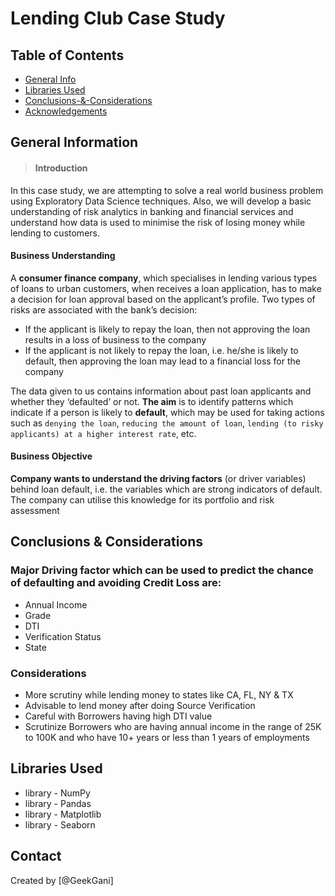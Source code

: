 # Lending Club Case Study

## Table of Contents
* [General Info](#general-information)
* [Libraries Used](#technologies-used)
* [Conclusions-&-Considerations](#Conclusions-&-Considerations)
* [Acknowledgements](#acknowledgements)

<!-- You can include any other section that is pertinent to your problem -->

## General Information
>#### Introduction
In this case study, we are attempting to solve a real world business problem using Exploratory Data Science techniques. Also, we will develop a basic understanding of risk analytics in banking and financial services and understand how data is used to minimise the risk of losing money while lending to customers.

#### Business Understanding
A **consumer finance company**, which specialises in lending various types of loans to urban customers, when receives a loan application, has to make a decision for loan approval based on the applicant’s profile. Two types of risks are associated with the bank’s decision:

* If the applicant is likely to repay the loan, then not approving the loan results in a loss of business to the company
* If the applicant is not likely to repay the loan, i.e. he/she is likely to default, then approving the loan may lead to a financial loss for the company

The data given to us contains information about past loan applicants and whether they ‘defaulted’ or not. **The aim** is to identify patterns which indicate if a person is likely to **default**, which may be used for taking actions such as `denying the loan`, `reducing the amount of loan`, `lending (to risky applicants) at a higher interest rate`, etc.

#### Business Objective
**Company wants to understand the driving factors** (or driver variables) behind loan default, i.e. the variables which are strong indicators of default.  The company can utilise this knowledge for its portfolio and risk assessment



<!-- You don't have to answer all the questions - just the ones relevant to your project. -->

## Conclusions & Considerations
### Major Driving factor which can be used to predict the chance of defaulting and avoiding Credit Loss are:
* Annual Income
* Grade
* DTI
* Verification Status
* State

### Considerations
* More scrutiny while lending money to states like CA, FL, NY & TX
* Advisable to lend money after doing Source Verification
* Careful with Borrowers having high DTI value
* Scrutinize Borrowers who are having annual income in the range of 25K to 100K and who have 10+ years or less than 1 years of employments

<!-- You don't have to answer all the questions - just the ones relevant to your project. -->


## Libraries Used
- library - NumPy
- library - Pandas
- library - Matplotlib
- library - Seaborn
<!-- As the libraries versions keep on changing, it is recommended to mention the version of library used in this project -->

## Contact
Created by [@GeekGani]

<!-- Optional -->
<!-- ## License -->
<!-- This project is open source and available under the [... License](). -->

<!-- You don't have to include all sections - just the one's relevant to your project -->
